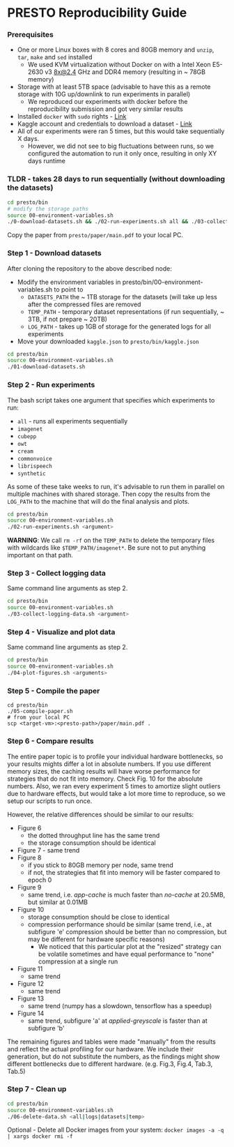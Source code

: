 # PRESTO Reproducibility Guide

### Prerequisites

* One or more Linux boxes with 8 cores and 80GB memory and `unzip`, `tar`, `make` and `sed` installed
  - We used KVM virtualization without Docker on with a Intel Xeon E5-2630 v3 8x@2.4 GHz and DDR4 memory (resulting in ~ 78GB memory) 
* Storage with at least 5TB space (advisable to have this as a remote storage with 10G up/downlink to run experiments in parallel)
  - We reproduced our experiments with docker before the reproducibility submission and got very similar results
* Installed `docker` with `sudo` rights - [Link](https://www.digitalocean.com/community/tutorials/how-to-install-and-use-docker-on-ubuntu-18-04)
* Kaggle account and credentials to download a dataset - [Link](https://www.kaggle.com/account/login?phase=startRegisterTab)
* All of our experiments were ran 5 times, but this would take sequentially X days. 
  - However, we did not see to big fluctuations between runs, so we configured the automation to run it only once, resulting in only XY days runtime

### TLDR - takes 28 days to run sequentially (without downloading the datasets)

```bash
cd presto/bin
# modify the storage paths
source 00-environment-variables.sh
./0-download-datasets.sh && ./02-run-experiments.sh all && ./03-collect-logging-data.sh all && ./04-plot-figures.sh all && ./05-compile-paper.sh
```

Copy the paper from `presto/paper/main.pdf` to your local PC.


### Step 1 - Download datasets

After cloning the repository to the above described node:
* Modify the environment variables in presto/bin/00-environment-variables.sh to point to
  * `DATASETS_PATH` the ~ 1TB storage for the datasets (will take up less after the compressed files are removed
  * `TEMP_PATH` - temporary dataset representations (if run sequentially, ~ 3TB, if not prepare ~ 20TB)
  * `LOG_PATH` - takes up 1GB of storage for the generated logs for all experiments
* Move your downloaded `kaggle.json` to `presto/bin/kaggle.json`

```bash
cd presto/bin
source 00-environment-variables.sh
./01-download-datasets.sh
```

### Step 2 - Run experiments

The bash script takes one argument that specifies which experiments to run:
- `all` - runs all experiments sequentially
- `imagenet`
- `cubepp`
- `owt`
- `cream`
- `commonvoice`
- `librispeech`
- `synthetic`

As some of these take weeks to run, it's advisable to run them in parallel on multiple machines with shared storage.
Then copy the results from the `LOG_PATH` to the machine that will do the final analysis and plots.

```bash
cd presto/bin
source 00-environment-variables.sh
./02-run-experiments.sh <argument>
```

**WARNING**:
We call `rm -rf` on the `TEMP_PATH` to delete the temporary files with wildcards like `$TEMP_PATH/imagenet*`.
Be sure not to put anything important on that path.

### Step 3 - Collect logging data

Same command line arguments as step 2.

```bash
cd presto/bin
source 00-environment-variables.sh
./03-collect-logging-data.sh <argument>
```

### Step 4 - Visualize and plot data

Same command line arguments as step 2.

```bash
cd presto/bin
source 00-environment-variables.sh
./04-plot-figures.sh <arguments>
```

### Step 5 - Compile the paper

```
cd presto/bin
./05-compile-paper.sh
# from your local PC
scp <target-vm>:<presto-path>/paper/main.pdf .
```

### Step 6 - Compare results

The entire paper topic is to profile your individual hardware bottlenecks, so your results mights differ a lot in absolute numbers.
If you use different memory sizes, the caching results will have worse performance for strategies that do not fit into memory. Check Fig. 10 for the absolute numbers.
Also, we ran every experiment 5 times to amortize slight outliers due to hardware effects, but would take a lot more time to reproduce, so we setup our scripts to run once.

However, the relative differences should be similar to our results:
* Figure 6
  - the dotted throughput line has the same trend
  - the storage consumption should be identical
* Figure 7 - same trend
* Figure 8
  - if you stick to 80GB memory per node, same trend
  - if not, the strategies that fit into memory will be faster compared to epoch 0
* Figure 9
  - same trend, i.e. *app-cache* is much faster than *no-cache* at 20.5MB, but similar at 0.01MB
* Figure 10
  - storage consumption should be close to identical
  - compression performance should be similar (same trend, i.e., at subfigure 'e' compression should
    be better than no compression, but may be different for hardware specific reasons)
    - We noticed that this particular plot at the "resized" strategy can be volatile sometimes and have equal performance to "none" compression at a single run
* Figure 11
  - same trend
* Figure 12
  - same trend
* Figure 13
  - same trend (numpy has a slowdown, tensorflow has a speedup)
* Figure 14
  - same trend, subfigure 'a' at *applied-greyscale* is faster than at subfigure 'b'

The remaining figures and tables were made "manually" from the results and reflect the actual profiling for our hardware.
We include their generation, but do not substitute the numbers, as the findings might show different bottlenecks due to different hardware. (e.g. Fig.3, Fig.4, Tab.3, Tab.5)

### Step 7 - Clean up

```bash
cd presto/bin
source 00-environment-variables.sh
./06-delete-data.sh <all|logs|datasets|temp>
```

Optional - Delete all Docker images from your system: `docker images -a -q | xargs docker rmi -f`



